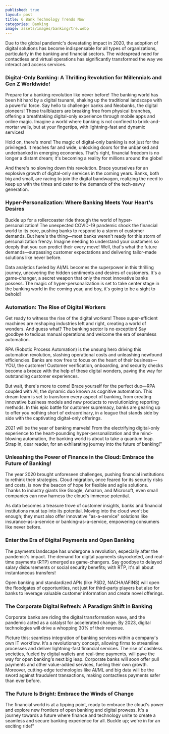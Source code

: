 ```yaml
---
published: true
layout: post
title: 6 Bank Technology Trends Now
categories: Banking
image: assets/images/banking/tre.webp
---
```

Due to the global pandemic's devastating impact in 2020, the adoption of digital solutions has become indispensable for all types of organizations, particularly in the banking and financial sectors. The widespread need for contactless and virtual operations has significantly transformed the way we interact and access services.

### Digital-Only Banking: A Thrilling Revolution for Millennials and Gen Z Worldwide!
Prepare for a banking revolution like never before! The banking world has been hit hard by a digital tsunami, shaking up the traditional landscape with a powerful force. Say hello to challenger banks and Neobanks, the digital pioneers! These trailblazers are breaking free from physical branches, offering a breathtaking digital-only experience through mobile apps and online magic. Imagine a world where banking is not confined to brick-and-mortar walls, but at your fingertips, with lightning-fast and dynamic services!

Hold on, there's more! The magic of digital-only banking is not just for the privileged. It reaches far and wide, unlocking doors for the unbanked and underbanked in emerging economies. That's right, financial freedom is no longer a distant dream; it's becoming a reality for millions around the globe!

And there's no slowing down this revolution. Brace yourselves for an explosive growth of digital-only services in the coming years. Banks, both big and small, are racing to join the digital bandwagon, realizing the need to keep up with the times and cater to the demands of the tech-savvy generation.

### Hyper-Personalization: Where Banking Meets Your Heart's Desires
Buckle up for a rollercoaster ride through the world of hyper-personalization! The unexpected COVID-19 pandemic shook the financial world to its core, pushing banks to respond to a storm of customer demands. But here's the thing—most banks weren't ready for this storm of personalization frenzy. Imagine needing to understand your customers so deeply that you can predict their every move! Well, that's what the future demands—surpassing customer expectations and delivering tailor-made solutions like never before.

Data analytics fueled by AI/ML becomes the superpower in this thrilling journey, uncovering the hidden sentiments and desires of customers. It's a game-changer, a secret weapon that only the most innovative banks possess. The magic of hyper-personalization is set to take center stage in the banking world in the coming year, and boy, it's going to be a sight to behold!

### Automation: The Rise of Digital Workers
Get ready to witness the rise of the digital workers! These super-efficient machines are reshaping industries left and right, creating a world of wonders. And guess what? The banking sector is no exception! Say goodbye to tedious manual operations and welcome the era of seamless automation.

RPA (Robotic Process Automation) is the unsung hero driving this automation revolution, slashing operational costs and unleashing newfound efficiencies. Banks are now free to focus on the heart of their business—YOU, the customer! Customer verification, onboarding, and security checks become a breeze with the help of these digital wonders, paving the way for outstanding customer experiences.

But wait, there's more to come! Brace yourself for the perfect duo—RPA coupled with AI, the dynamic duo known as cognitive automation. This dream team is set to transform every aspect of banking, from creating innovative business models and new products to revolutionizing reporting methods. In this epic battle for customer supremacy, banks are gearing up to offer you nothing short of extraordinary, in a league that stands side by side with the captivating digital-only offerings.

2021 will be the year of banking marvels! From the electrifying digital-only experience to the heart-pounding hyper-personalization and the mind-blowing automation, the banking world is about to take a quantum leap. Strap in, dear reader, for an exhilarating journey into the future of banking!"

### Unleashing the Power of Finance in the Cloud: Embrace the Future of Banking!
The year 2020 brought unforeseen challenges, pushing financial institutions to rethink their strategies. Cloud migration, once feared for its security risks and costs, is now the beacon of hope for flexible and agile solutions. Thanks to industry giants like Google, Amazon, and Microsoft, even small companies can now harness the cloud's immense potential.

As data becomes a treasure trove of customer insights, banks and financial institutions must tap into its potential. Moving into the cloud won't be enough; they must also offer innovative "as-a-service" solutions like insurance-as-a-service or banking-as-a-service, empowering consumers like never before.

### Enter the Era of Digital Payments and Open Banking
The payments landscape has undergone a revolution, especially after the pandemic's impact. The demand for digital payments skyrocketed, and real-time payments (RTP) emerged as game-changers. Say goodbye to delayed salary disbursements or social security benefits; with RTP, it's all about instantaneous transfers!

Open banking and standardized APIs (like PSD2, NACHA/AFINS) will open the floodgates of opportunities, not just for third-party players but also for banks to leverage valuable customer information and create novel offerings.

### The Corporate Digital Refresh: A Paradigm Shift in Banking
Corporate banks are riding the digital transformation wave, and the pandemic acted as a catalyst for accelerated change. By 2023, digital technologies will drive a whopping 30% of their revenue.

Picture this: seamless integration of banking services within a company's own IT workflow. It's a revolutionary concept, allowing firms to streamline processes and deliver lightning-fast financial services. The rise of cashless societies, fueled by digital wallets and real-time payments, will pave the way for open banking's next big leap. Corporate banks will soon offer pull payments and other value-added services, fueling their own growth.
Moreover, cutting-edge technologies like AI/ML and big data will be the sword against fraudulent transactions, making contactless payments safer than ever before.

### The Future Is Bright: Embrace the Winds of Change
The financial world is at a tipping point, ready to embrace the cloud's power and explore new frontiers of open banking and digital prowess. It's a journey towards a future where finance and technology unite to create a seamless and secure banking experience for all. Buckle up; we're in for an exciting ride!"
